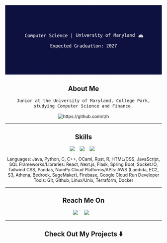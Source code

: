 <div align="center">
  <img src="https://github.com/rzhong89/rzhong89/blob/b3eedfa1deb46fc5e58b6d14dbbe53d4f7a7b5a2/image/profile.gif" alt="header"/>
</div>

<h2 align="center"> About Me</h2>
<p align="center">
  <samp>Junior at the University of Maryland, College Park, studying Computer Science and Finance. 
  </samp>
  <br> <br>
  <img src="https://komarev.com/ghpvc/?username=rzhong89" alt="https://github.com/rzh" />
</p>

<hr>

<h2 align="center"> Skills</h2>
<p align="center">
  <img src="https://img.shields.io/badge/node.js%20-%2343853D.svg?&style=for-the-badge&logo=node.js&logoColor=white" />&nbsp;&nbsp;&nbsp;
  <img src="https://img.shields.io/badge/react%20-%2300D9FF.svg?&style=for-the-badge&logo=react&logoColor=white" />&nbsp;&nbsp;&nbsp;
  <img src="https://img.shields.io/badge/tailwind-css%20-%231572B6.svg?&style=for-the-badge&logo=tailwind-css&logoColor=white" />&nbsp;&nbsp;
</p>
<p align="center">Languages: Java, Python, C, C++, OCaml, Rust, R, HTML/CSS, JavaScript, SQL
 Frameworks/Libraries: React, Next.js, Flask, Spring Boot, Socket.IO, Tailwind CSS, Pandas, NumPy
 Cloud Platforms/APIs: AWS (Lambda, EC2, S3, Athena, Bedrock, SageMaker), Firebase, Google Cloud Run
 Developer Tools: Git, Github, Linux/Unix, Terraform, Docker</p>

<hr>

<h2  align="center"> Reach Me On</h2>
<p align="center">
  <a target="_blank"href="https://www.linkedin.com/in/ryan-zhong/"><img src="https://img.shields.io/badge/linkedin-%230077B5.svg?&style=for-the-badge&logo=linkedin&logoColor=white" /></a>&nbsp;&nbsp;&nbsp;&nbsp;
  <a href="mailto:rzhong@umd.edu?subject=Hello%20Ileri,%20From%20Github"><img src="https://img.shields.io/badge/gmail-%23D14836.svg?&style=for-the-badge&logo=gmail&logoColor=white" /></a>&nbsp;&nbsp;&nbsp;&nbsp;
</p>

<hr>

<h2  align="center">Check Out My Projects ⬇️ </h2>
